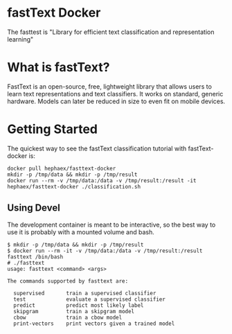 # fastText Docker
The fasttest is "Library for efficient text classification and representation learning"

# What is fastText?
FastText is an open-source, free, lightweight library that allows users to learn text representations and text classifiers. It works on standard, generic hardware. Models can later be reduced in size to even fit on mobile devices.

# Getting Started

The quickest way to see the fastText classification tutorial with fastText-docker is:
```
docker pull hephaex/fasttext-docker
mkdir -p /tmp/data && mkdir -p /tmp/result
docker run --rm -v /tmp/data:/data -v /tmp/result:/result -it hephaex/fasttext-docker ./classification.sh
```

## Using Devel
The development container is meant to be interactive, so the best way to use it is probably with a mounted volume and bash.
```
$ mkdir -p /tmp/data && mkdir -p /tmp/result
$ docker run --rm -it -v /tmp/data:/data -v /tmp/result:/result fasttext /bin/bash
# ./fasttext
usage: fasttext <command> <args>

The commands supported by fasttext are:

  supervised       train a supervised classifier
  test             evaluate a supervised classifier
  predict          predict most likely label
  skipgram         train a skipgram model
  cbow             train a cbow model
  print-vectors    print vectors given a trained model


